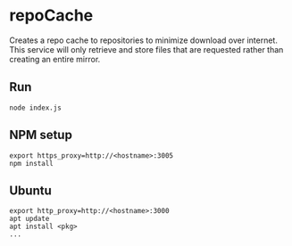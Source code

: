# repoCache
Creates a repo cache to repositories to minimize download over internet. This service
will only retrieve and store files that are requested rather than creating an entire mirror.

## Run
```shell
node index.js
```

## NPM setup
```
export https_proxy=http://<hostname>:3005
npm install
```


## Ubuntu 
```
export http_proxy=http://<hostname>:3000
apt update
apt install <pkg>
...
```
